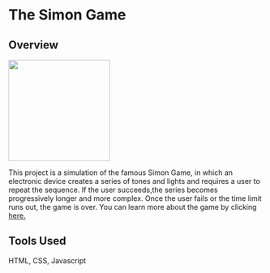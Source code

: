# The Simon Game 

## Overview

<img src="https://upload.wikimedia.org/wikipedia/commons/c/cd/Simon_Electronic_Game.jpg" height="200" width="200">

This project is a simulation of the famous Simon Game, in which an electronic device creates a series 
of tones and lights and requires a user to repeat the sequence. If the user succeeds,the series becomes 
progressively longer and more complex. Once the user fails or the time limit runs out, the game is over.
You can learn more about the game by clicking [here.](https://www.youtube.com/watch?v=1Yqj76Q4jJ4)

## Tools Used
HTML, CSS, Javascript
